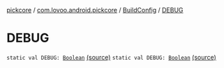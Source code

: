 [pickcore](../../index.md) / [com.lovoo.android.pickcore](../index.md) / [BuildConfig](index.md) / [DEBUG](./-d-e-b-u-g.md)

# DEBUG

`static val DEBUG: `[`Boolean`](https://kotlinlang.org/api/latest/jvm/stdlib/kotlin/-boolean/index.html) [(source)](https://github.com/lovoo/android-pickpic/blob/master/pickcore/pickcore/build/generated/source/buildConfig/debug/com/lovoo/android/pickcore/BuildConfig.java#L7)
`static val DEBUG: `[`Boolean`](https://kotlinlang.org/api/latest/jvm/stdlib/kotlin/-boolean/index.html) [(source)](https://github.com/lovoo/android-pickpic/blob/master/pickcore/pickcore/build/generated/source/buildConfig/debug/com/lovoo/android/pickcore/BuildConfig.java#L7)